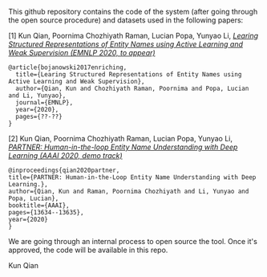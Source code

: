 This github repository contains the code of the system (after going through the open source procedure) and datasets used in the following papers:


[1] Kun Qian, Poornima Chozhiyath Raman, Lucian Popa, Yunyao Li, [*Learing Structured Representations of Entity Names using Active Learning and Weak Supervision (EMNLP 2020, to appear)*]()

```
@article{bojanowski2017enriching,
  title={Learing Structured Representations of Entity Names using Active Learning and Weak Supervision},
  author={Qian, Kun and Chozhiyath Raman, Poornima and Popa, Lucian and Li, Yunyao},
  journal={EMNLP},
  year={2020},
  pages={??-??}
}
```

[2] Kun Qian, Poornima Chozhiyath Raman, Lucian Popa, Yunyao Li, [*PARTNER: Human-in-the-loop Entity Name Understanding with Deep Learning (AAAI 2020, demo track)*]()

```
@inproceedings{qian2020partner,
title={PARTNER: Human-in-the-Loop Entity Name Understanding with Deep Learning.},
author={Qian, Kun and Raman, Poornima Chozhiyath and Li, Yunyao and Popa, Lucian},
booktitle={AAAI},
pages={13634--13635},
year={2020}
}
```

We are going through an internal process to open source the tool. Once it's approved, the code will be available in this repo. 

Kun Qian
